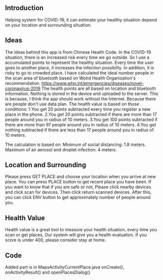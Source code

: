 ## Introduction
Helping system for COVID-19, it can estimate your healthy situation depend on your location and surrounding situation.

## Ideas
The ideas behind this app is from Chinese Health Code. In the COVID-19 situation, there is an increased risk every time we go outside. So I use a accumulated points to represent the healthy situation. Every time the user goes to another place, it increases the infection possibilty. In addition, it is risky to go to crowded place. I have calculated the ideal number people in the scan area of bluetooth based on Wolrd Health Organization's recommendation. https://www.who.int/emergencies/diseases/novel-coronavirus-2019
The health points are all based on location and bluetooth information. Nothing is stored in the device and uploaded to the server. This is because, I think the app should work without the Internet. Because there are people don't use data plan.
The health value is based on those conditions:
    1.You get 20 points subtracted every time you register a new place in the phone.
    2.You get 20 points subtracted if there are more than 17 people around you in radius of 10 meters.
    3.You get 100 points subtracted if there are more than 97 people around you in radius of 10 meters.
    4.You get nothing subtracted if there are less than 17 people around you in radius of 10 meters.
    
The calculation is based on:
Minimum of social distancing: 1.8 meters.
Maximum of air aerosol and droplet infection: 4 meters.

## Location and Surrounding
Please press GET PLACE and choose your location when you arrive at new place.
You can press PLACE button to get recent place you have been.
If you want to know that if you are safe or not, Please click nearby devices and click scan for devices.
Then click return scanned devices. 
After this, you can click ENV button to get approximately number of people around you.

## Health Value
Health value is a great tool to measure your health situation, every time you scan or get places,
Our system will give you a health evaluation. If you score is under 400, please consider stay at home.

## Code
Added part is in MapsActivityCurrentPlace.java onCreate(), onActivityResult() and openPlacesDialog()

